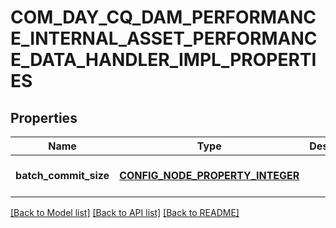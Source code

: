 # COM_DAY_CQ_DAM_PERFORMANCE_INTERNAL_ASSET_PERFORMANCE_DATA_HANDLER_IMPL_PROPERTIES

## Properties
Name | Type | Description | Notes
------------ | ------------- | ------------- | -------------
**batch_commit_size** | [**CONFIG_NODE_PROPERTY_INTEGER**](configNodePropertyInteger.md) |  | [optional] [default to null]

[[Back to Model list]](../README.md#documentation-for-models) [[Back to API list]](../README.md#documentation-for-api-endpoints) [[Back to README]](../README.md)


